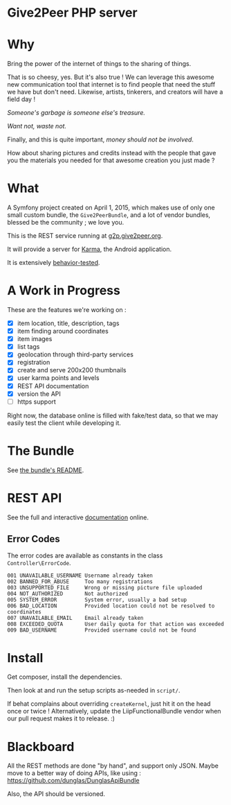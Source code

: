 Give2Peer PHP server
====================


Why
===

Bring the power of the internet of things to the sharing of things.

That is so cheesy, yes. But it's also true !
We can leverage this awesome new communication tool that internet is
to find people that need the stuff we have but don't need.
Likewise, artists, tinkerers, and creators will have a field day !

_Someone's garbage is someone else's treasure._

_Want not, waste not._

Finally, and this is quite important, _money should not be involved_.

How about sharing pictures and credits instead with the people that gave you
the materials you needed for that awesome creation you just made ?


What
====

A Symfony project created on April 1, 2015, which makes use of only one small
custom bundle, the `Give2PeerBundle`, and a lot of vendor bundles, blessed be
the community ; we love you.

This is the REST service running at [g2p.give2peer.org](http://g2p.give2peer.org).

It will provide a server for [Karma](http://www.give2peer.org), the Android application.

It is extensively [behavior-tested](/features).


A Work in Progress
==================

These are the features we're working on :

- [X] item location, title, description, tags
- [X] item finding around coordinates
- [X] item images
- [X] list tags
- [X] geolocation through third-party services
- [X] registration
- [X] create and serve 200x200 thumbnails
- [X] user karma points and levels
- [X] REST API documentation
- [X] version the API
- [ ] https support

Right now, the database online is filled with fake/test data, so that we may
easily test the client while developing it.


The Bundle
==========

See [the bundle's README](src/Give2Peer/Give2PeerBundle/README.md).


REST API
========

See the full and interactive [documentation](http://g2p.give2peer.org) online.



Error Codes
-----------

The error codes are available as constants in the class `Controller\ErrorCode`.

```
001 UNAVAILABLE_USERNAME Username already taken
002 BANNED_FOR_ABUSE     Too many registrations
003 UNSUPPORTED_FILE     Wrong or missing picture file uploaded
004 NOT_AUTHORIZED       Not authorized
005 SYSTEM_ERROR         System error, usually a bad setup
006 BAD_LOCATION         Provided location could not be resolved to coordinates
007 UNAVAILABLE_EMAIL    Email already taken
008 EXCEEDED_QUOTA       User daily quota for that action was exceeded
009 BAD_USERNAME         Provided username could not be found
```

Install
=======

Get composer, install the dependencies.

Then look at and run the setup scripts as-needed in `script/`.

If behat complains about overriding `createKernel`,
just hit it on the head once or twice !
Alternatively, update the LiipFunctionalBundle vendor
when our pull request makes it to release. :)


Blackboard
==========

All the REST methods are done "by hand", and support only JSON.
Maybe move to a better way of doing APIs, like using :
https://github.com/dunglas/DunglasApiBundle

Also, the API should be versioned.